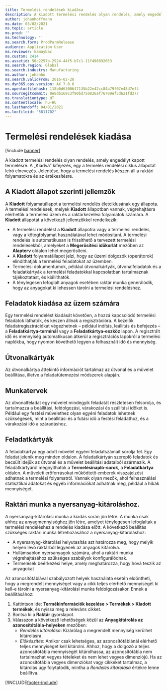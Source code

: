 ```yaml
---
title: Termelési rendelések kiadása
description: A kiadott termelési rendelés olyan rendelés, amely engedélyt kapott termelésre. A „Kiadva” kifejezés, egy a termelés rendelési ciklus állapotát leíró elnevezés. Jelentése, hogy a termelési rendelés készen áll a raktári folyamatokra és az értékesítésre.
author: johanhoffmann
ms.date: 03/02/2021
ms.topic: article
ms.prod: ''
ms.technology: ''
ms.search.form: ProdParmRelease
audience: Application User
ms.reviewer: kamaybac
ms.custom: 2414
ms.assetid: 50c2257b-2924-44f5-b7c1-11f498092053
ms.search.region: Global
ms.search.industry: Manufacturing
ms.author: johanho
ms.search.validFrom: 2016-02-28
ms.dyn365.ops.version: AX 7.0.0
ms.openlocfilehash: 118b0d6300647135b22e42cc84a79f07e48d7ef4
ms.sourcegitcommit: 0e8db169c3f90bd750826af76709ef5d621fd377
ms.translationtype: HT
ms.contentlocale: hu-HU
ms.lasthandoff: 04/01/2021
ms.locfileid: "5811702"
---
```

# <a name="release-production-orders"></a>Termelési rendelések kiadása

[!include [banner](../includes/banner.md)]

A kiadott termelési rendelés olyan rendelés, amely engedélyt kapott termelésre. A „Kiadva” kifejezés, egy a termelés rendelési ciklus állapotát leíró elnevezés. Jelentése, hogy a termelési rendelés készen áll a raktári folyamatokra és az értékesítésre.

## <a name="characteristics-of-the-released-state"></a>A Kiadott állapot szerinti jellemzők

A **Kiadott** folyamatállapot a termelési rendelés életciklusának egy állapota. A termelési rendelések, melyek **Kiadott** állapotban vannak, végrehajtásra elérhetők a termelési üzem és a raktárkezelési folyamatok számára. A **Kiadott** állapotát a következő jellemzőkkel rendelkezik:

- A termelési rendelést a **Kiadott** állapotra vagy a termelési rendelés, vagy a kötegfolyamat használatával lehet módosítani. A termelési rendelés is automatikusan is frissíthető a tervezett termelési rendelésekből, amelyeket a **Megerősítési időkorlát** mezőben az **Alapterv** oldalon lehet megerősíteni.
- A **Kiadott** folyamatállapot jelzi, hogy az üzemi dolgozók (operátorok) elindíthatják a termelési feladatokat az üzemben.
- Termelési dokumentumok, például útvonalkártyák, útvonalfeladatok és a feladatkártyák a termelési feladatokkal kapcsolatban tartalmaznak tájékoztatást, és kiállíthatók.
- A ténylegesen lefoglalt anyagok esetében raktár munka generálódik, hogy az anyagokat ki lehessen tárolni a termelési rendeléshez.

## <a name="releasing-jobs-to-the-shop-floor"></a>Feladatok kiadása az üzem számára

Egy termelési rendelést kiadását követően, a hozzá kapcsolódó termelési feladatok láthatók, és készen állnak a regisztrációra. A kezelők feladatregisztrációkat végezhetnek – például indítás, leállítás és befejezés – a **Feladatkártya-terminál** vagy a **Feladatkártya-eszköz** lapon. A regisztrált idő és mennyiség automatikusan átkerül a regisztrációs lapokról a termelési naplókba, hogy nyomon követhető legyen a felhasznált idő és mennyiség.

## <a name="route-cards"></a>Útvonalkártyák

Az útvonalkártya áttekintő információt tartalmaz az útvonal és a művelet beállítása, illetve a feladatütemezési módszerek alapján.

## <a name="route-jobs"></a>Munkatervek

Az útvonalfeladat egy művelet mindegyik feladatát részletesen felsorolja, és tartalmazza a beállítási, feldolgozási, várakozási és szállítási időket is. Például egy festési művelethez olyan egyéni feladatok lehetnek szükségesek, mint a beállítási és a futási idő a festési feladathoz, és a várakozási idő a száradáshoz.

## <a name="job-cards"></a>Feladatkártyák

A feladatkártya egy adott művelet egyéni feladatszámait sorolja fel. Egy feladat jelenik meg minden oldalon. A feladatkártyán szereplő feladatok és becsült idejük az útvonal és a művelet beállítási adataiból származik. A feladatkártyáról megnyithatók a **Termelésinapló-sorok**, a **Feladatkártya** oldalon. A műveleti erőforrásokat működtető emberek visszajelzést adhatnak a termelési folyamatról. Vannak olyan mezők, ahol felhasználási statisztikai adatokat és egyéb információkat adhatnak meg, például a hibák mennyiségét.

## <a name="warehouse-work-for-raw-material-picking"></a>Raktári munka a nyersanyag-kitároláshoz.

A nyersanyag-kitárolási munka a kiadás során jön létre. A munka csak ahhoz az anyagmennyiséghez jön létre, amelyet ténylegesen lefoglaltak a termelési rendeléshez a rendelés kiadása előtt. A következő beállítás szükséges raktári munka létrehozásához a nyersanyag-kitároláshoz:

- A nyersanyag-kitárolási helyutasítás azt határozza meg, hogy melyik helyen lévő raktárból legyenek az anyagok kitárolva.
- Hullámsablon nyersanyagok számára, ahol a raktári munka végrehajtásához szükséges szabályok konfigurálódnak.
- Termelések beérkezési helye, amely meghatározza, hogy hová teszik az anyagokat

Az azonosítótáblával szabályozott helyek használata esetén eldöntheti, hogy a megrendelt mennyiséget vagy a cikk teljes elérhető mennyiségét ki kell-e tárolni a nyersanyag-kitárolási munka feldolgozásakor. Ennek a beállításához:

1. Kattintson ide: **Termékinformációk kezelése \> Termékek \> Kiadott termékek**, és nyissa meg a releváns cikket.
1. Bontsa ki a **Raktár** gyorslapot.
1. Válasszon a következő lehetőségek közül az **Anyagkitárolás az azonosítótábla-helyeken** mezőben:
    - *Rendelés kitárolása*: Kizárólag a megrendelt mennyiség kerülhet kitárolásra.
    - *Előkészítés*: Amikor csak lehetséges, az azonosítótáblánál elérhető teljes mennyiséget kell kitárolni. Ahhoz, hogy a dolgozó a teljes azonosítótábla mennyiségét kitárolhassa, az azonosítótábla nem tartalmazhat vegyes tételeket és nem lehet vegyes dimenziójú. Ha az azonosítótábla vegyes dimenziókat vagy cikkeket tartalmaz, a kitárolás úgy folytatódik, mintha a *Rendelés kitárolása* értékre lenne beállítva.

[!INCLUDE[footer-include](../../includes/footer-banner.md)]